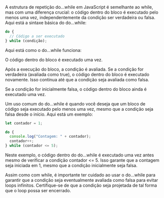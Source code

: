A estrutura de repetição do...while em JavaScript é semelhante ao while, mas com uma diferença crucial: o código dentro do bloco é executado pelo menos uma vez, independentemente da condição ser verdadeira ou falsa. Aqui está a sintaxe básica do do...while:

```javascript
do {
  // Código a ser executado
} while (condição);
```
Aqui está como o do...while funciona:

O código dentro do bloco é executado uma vez.

Após a execução do bloco, a condição é avaliada. Se a condição for verdadeira (avaliada como true), o código dentro do bloco é executado novamente. Isso continua até que a condição seja avaliada como falsa.

Se a condição for inicialmente falsa, o código dentro do bloco ainda é executado uma vez.

Um uso comum do do...while é quando você deseja que um bloco de código seja executado pelo menos uma vez, mesmo que a condição seja falsa desde o início. Aqui está um exemplo:

```javascript
let contador = 1;

do {
  console.log("Contagem: " + contador);
  contador++;
} while (contador <= 5);
```

Neste exemplo, o código dentro do do...while é executado uma vez antes mesmo de verificar a condição contador <= 5. Isso garante que a contagem seja iniciada em 1, mesmo que a condição inicialmente seja falsa.

Assim como com while, é importante ter cuidado ao usar o do...while para garantir que a condição seja eventualmente avaliada como falsa para evitar loops infinitos. Certifique-se de que a condição seja projetada de tal forma que o loop possa ser encerrado.